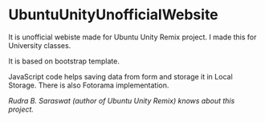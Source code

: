 # UbuntuUnityUnofficialWebsite
It is unofficial webiste made for Ubuntu Unity Remix project. I made this for University classes. 

It is based on bootstrap template. 

JavaScript code helps saving data from form and storage it in Local Storage. There is also Fotorama implementation.

*Rudra B. Saraswat (author of Ubuntu Unity Remix) knows about this project.*
